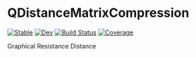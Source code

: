 # QDistanceMatrixCompression

[![Stable](https://img.shields.io/badge/docs-stable-blue.svg)](https://fcdimitr.github.io/QDistanceMatrixCompression.jl/stable/)
[![Dev](https://img.shields.io/badge/docs-dev-blue.svg)](https://fcdimitr.github.io/QDistanceMatrixCompression.jl/dev/)
[![Build Status](https://github.com/fcdimitr/QDistanceMatrixCompression.jl/actions/workflows/CI.yml/badge.svg?branch=main)](https://github.com/fcdimitr/QDistanceMatrixCompression.jl/actions/workflows/CI.yml?query=branch%3Amain)
[![Coverage](https://codecov.io/gh/fcdimitr/QDistanceMatrixCompression.jl/branch/main/graph/badge.svg)](https://codecov.io/gh/fcdimitr/QDistanceMatrixCompression.jl)

Graphical Resistance Distance

